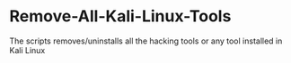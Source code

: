# Remove-All-Kali-Linux-Tools
The scripts removes/uninstalls all the hacking tools or any tool installed in Kali Linux
